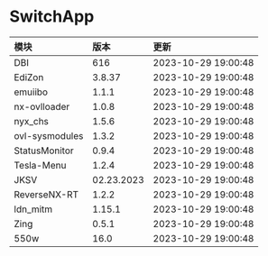# SwitchApp

|模块|版本|更新|
|:-|:-|:-|
|DBI|616|2023-10-29 19:00:48|
|EdiZon|3.8.37|2023-10-29 19:00:48|
|emuiibo|1.1.1|2023-10-29 19:00:48|
|nx-ovlloader|1.0.8|2023-10-29 19:00:48|
|nyx_chs|1.5.6|2023-10-29 19:00:48|
|ovl-sysmodules|1.3.2|2023-10-29 19:00:48|
|StatusMonitor|0.9.4|2023-10-29 19:00:48|
|Tesla-Menu|1.2.4|2023-10-29 19:00:48|
|JKSV|02.23.2023|2023-10-29 19:00:48|
|ReverseNX-RT|1.2.2|2023-10-29 19:00:48|
|ldn_mitm|1.15.1|2023-10-29 19:00:48|
|Zing|0.5.1|2023-10-29 19:00:48|
|550w|16.0|2023-10-29 19:00:48|
